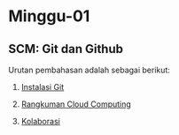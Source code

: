 # Minggu-01

## SCM: Git dan Github

Urutan pembahasan adalah sebagai berikut:

01. [Instalasi Git](https://github.com/febbyprasetyo/tekn-cloud-computing/blob/5c3538f025a9bbe4c7f7f3c4bb6073ebc022c73f/minggu-01/git-single.md)

02. [Rangkuman Cloud Computing](https://github.com/febbyprasetyo/tekn-cloud-computing/blob/5c3538f025a9bbe4c7f7f3c4bb6073ebc022c73f/minggu-01/rangkuman-cloud-computing.md)

03. [Kolaborasi](https://github.com/febbyprasetyo/tekn-cloud-computing/blob/5d483bf43d626a472417ef6c530c9eea33f2af4b/minggu-01/git-kolaborasi.md)

